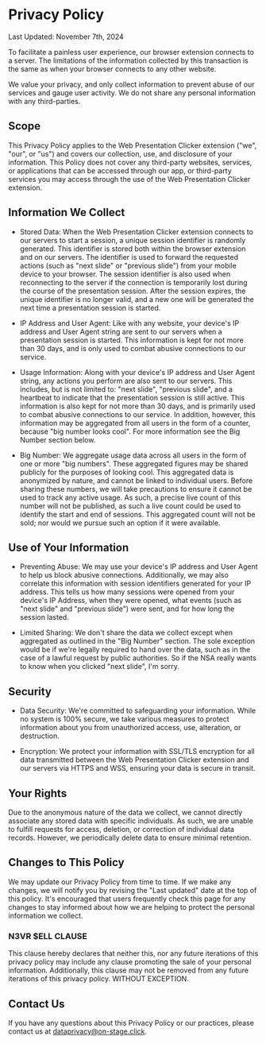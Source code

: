 # Privacy Policy

Last Updated: November 7th, 2024

To facilitate a painless user experience, our browser extension connects to a server. The limitations of the information collected by this transaction is the same as when your browser connects to any other website.

We value your privacy, and only collect information to prevent abuse of our services and gauge user activity. We do not share any personal information with any third-parties.

## Scope
This Privacy Policy applies to the Web Presentation Clicker extension ("we", "our", or "us") and covers our collection, use, and disclosure of your information. This Policy does not cover any third-party websites, services, or applications that can be accessed through our app, or third-party services you may access through the use of the Web Presentation Clicker extension.

## Information We Collect
* Stored Data: When the Web Presentation Clicker extension connects to our servers to start a session, a unique session identifier is randomly generated. This identifier is stored both within the browser extension and on our servers. The identifier is used to forward the requested actions (such as "next slide" or "previous slide") from your mobile device to your browser. The session identifier is also used when reconnecting to the server if the connection is temporarily lost during the course of the presentation session. After the session expires, the unique identifier is no longer valid, and a new one will be generated the next time a presentation session is started.

* IP Address and User Agent: Like with any website, your device's IP address and User Agent string are sent to our servers when a presentation session is started. This information is kept for not more than 30 days, and is only used to combat abusive connections to our service.

* Usage Information: Along with your device's IP address and User Agent string, any actions you perform are also sent to our servers. This includes, but is not limited to: "next slide", "previous slide", and a heartbeat to indicate that the presentation session is still active. This information is also kept for not more than 30 days, and is primarily used to combat abusive connections to our service. In addition, however, this information may be aggregated from all users in the form of a counter, because "big number looks cool". For more information see the Big Number section below.

* Big Number: We aggregate usage data across all users in the form of one or more "big numbers". These aggregated figures may be shared publicly for the purposes of looking cool. This aggregated data is anonymized by nature, and cannot be linked to individual users. Before sharing these numbers, we will take precautions to ensure it cannot be used to track any active usage. As such, a precise live count of this number will not be published, as such a live count could be used to identify the start and end of sessions. This aggregated count will not be sold; nor would we pursue such an option if it were available.

## Use of Your Information
* Preventing Abuse: We may use your device's IP address and User Agent to help us block abusive connections. Additionally, we may also correlate this information with session identifiers generated for your IP address. This tells us how many sessions were opened from your device's IP Address, when they were opened, what events (such as "next slide" and "previous slide") were sent, and for how long the session lasted.

* Limited Sharing: We don't share the data we collect except when aggregated as outlined in the "Big Number" section. The sole exception would be if we're legally required to hand over the data, such as in the case of a lawful request by public authorities. So if the NSA really wants to know when you clicked "next slide", I'm sorry.

## Security
* Data Security: We're committed to safeguarding your information. While no system is 100% secure, we take various measures to protect information about you from unauthorized access, use, alteration, or destruction.

* Encryption: We protect your information with SSL/TLS encryption for all data transmitted between the Web Presentation Clicker extension and our servers via HTTPS and WSS, ensuring your data is secure in transit.

## Your Rights
Due to the anonymous nature of the data we collect, we cannot directly associate any stored data with specific individuals. As such, we are unable to fulfill requests for access, deletion, or correction of individual data records. However, we periodically delete data to ensure minimal retention.

## Changes to This Policy
We may update our Privacy Policy from time to time. If we make any changes, we will notify you by revising the "Last updated" date at the top of this policy. It's encouraged that users frequently check this page for any changes to stay informed about how we are helping to protect the personal information we collect.

### N3VR $ELL CLAUSE
This clause hereby declares that neither this, nor any future iterations of this privacy policy may include any clause promoting the sale of your personal information. Additionally, this clause may not be removed from any future iterations of this privacy policy. WITHOUT EXCEPTION.

## Contact Us
If you have any questions about this Privacy Policy or our practices, please contact us at dataprivacy@on-stage.click.


